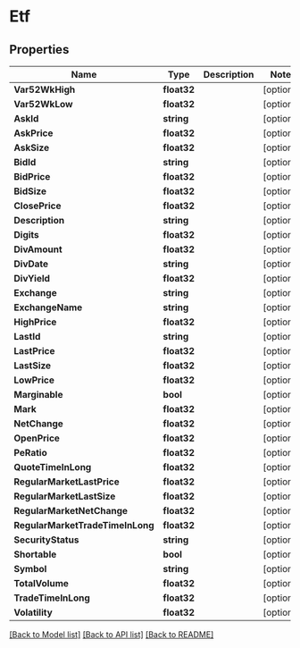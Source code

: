 # Etf

## Properties

Name | Type | Description | Notes
------------ | ------------- | ------------- | -------------
**Var52WkHigh** | **float32** |  | [optional] 
**Var52WkLow** | **float32** |  | [optional] 
**AskId** | **string** |  | [optional] 
**AskPrice** | **float32** |  | [optional] 
**AskSize** | **float32** |  | [optional] 
**BidId** | **string** |  | [optional] 
**BidPrice** | **float32** |  | [optional] 
**BidSize** | **float32** |  | [optional] 
**ClosePrice** | **float32** |  | [optional] 
**Description** | **string** |  | [optional] 
**Digits** | **float32** |  | [optional] 
**DivAmount** | **float32** |  | [optional] 
**DivDate** | **string** |  | [optional] 
**DivYield** | **float32** |  | [optional] 
**Exchange** | **string** |  | [optional] 
**ExchangeName** | **string** |  | [optional] 
**HighPrice** | **float32** |  | [optional] 
**LastId** | **string** |  | [optional] 
**LastPrice** | **float32** |  | [optional] 
**LastSize** | **float32** |  | [optional] 
**LowPrice** | **float32** |  | [optional] 
**Marginable** | **bool** |  | [optional] 
**Mark** | **float32** |  | [optional] 
**NetChange** | **float32** |  | [optional] 
**OpenPrice** | **float32** |  | [optional] 
**PeRatio** | **float32** |  | [optional] 
**QuoteTimeInLong** | **float32** |  | [optional] 
**RegularMarketLastPrice** | **float32** |  | [optional] 
**RegularMarketLastSize** | **float32** |  | [optional] 
**RegularMarketNetChange** | **float32** |  | [optional] 
**RegularMarketTradeTimeInLong** | **float32** |  | [optional] 
**SecurityStatus** | **string** |  | [optional] 
**Shortable** | **bool** |  | [optional] 
**Symbol** | **string** |  | [optional] 
**TotalVolume** | **float32** |  | [optional] 
**TradeTimeInLong** | **float32** |  | [optional] 
**Volatility** | **float32** |  | [optional] 

[[Back to Model list]](../README.md#documentation-for-models) [[Back to API list]](../README.md#documentation-for-api-endpoints) [[Back to README]](../README.md)


